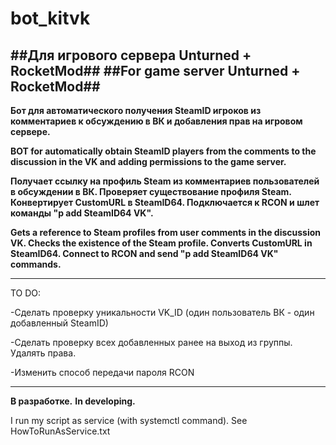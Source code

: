 # bot_kitvk
##Для игрового сервера Unturned + RocketMod##
##For game server Unturned + RocketMod##
----------------------------------------------------------------------------
**Бот для автоматического получения SteamID игроков из комментариев к обсуждению в ВК и добавления прав на игровом сервере.**

**BOT for automatically obtain SteamID players from the comments to the discussion in the VK and adding permissions to the game server.**

**Получает ссылку на профиль Steam из комментариев пользователей в обсуждении в ВК. Проверяет существование профиля Steam. Конвертирует CustomURL в SteamID64. Подключается к RCON и шлет команды "p add SteamID64 VK".**

**Gets a reference to Steam profiles from user comments in the discussion VK. Checks the existence of the Steam profile. Converts CustomURL in SteamID64. Connect to RCON and send "p add SteamID64 VK" commands.**

-----------------------------------------------------------------------------


TO DO:

-Сделать проверку уникальности VK_ID (один пользователь ВК - один добавленный SteamID)

-Сделать проверку всех добавленных ранее на выход из группы. Удалять права.

-Изменить способ передачи пароля RCON

-----------------------------------------------------------------------------

**В разработке.**
**In developing.**

I run my script as service (with systemctl command). See HowToRunAsService.txt
